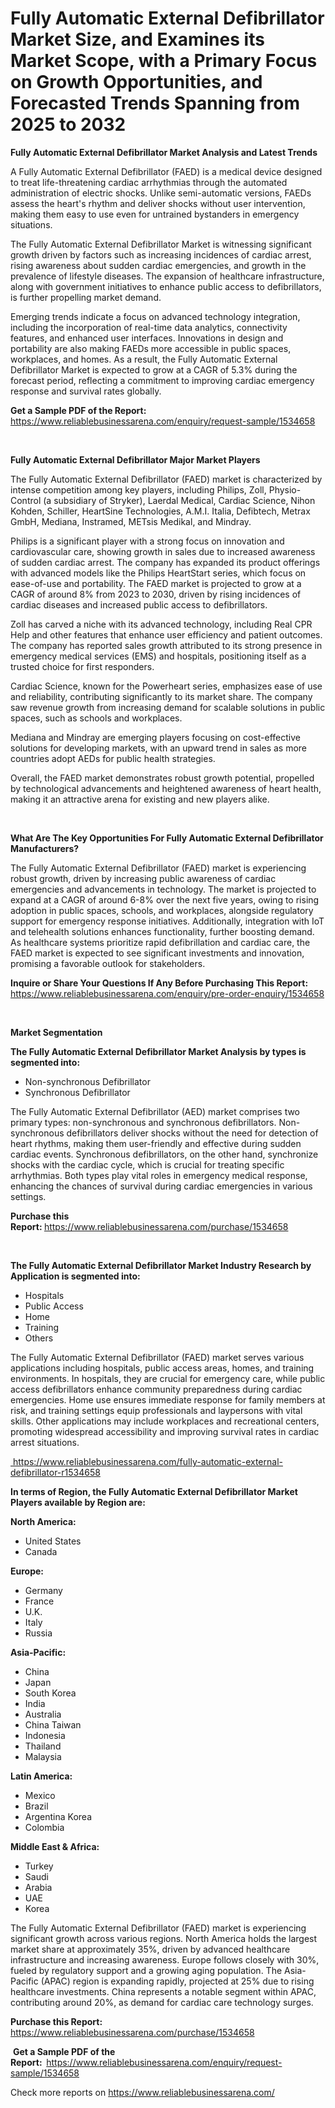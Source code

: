 <p><h1>Fully Automatic External Defibrillator Market Size, and Examines its Market Scope, with a Primary Focus on Growth Opportunities, and Forecasted Trends Spanning from 2025 to 2032</h1></p><p><strong>Fully Automatic External Defibrillator Market Analysis and Latest Trends</strong></p>
<p><p>A Fully Automatic External Defibrillator (FAED) is a medical device designed to treat life-threatening cardiac arrhythmias through the automated administration of electric shocks. Unlike semi-automatic versions, FAEDs assess the heart's rhythm and deliver shocks without user intervention, making them easy to use even for untrained bystanders in emergency situations. </p><p>The Fully Automatic External Defibrillator Market is witnessing significant growth driven by factors such as increasing incidences of cardiac arrest, rising awareness about sudden cardiac emergencies, and growth in the prevalence of lifestyle diseases. The expansion of healthcare infrastructure, along with government initiatives to enhance public access to defibrillators, is further propelling market demand. </p><p>Emerging trends indicate a focus on advanced technology integration, including the incorporation of real-time data analytics, connectivity features, and enhanced user interfaces. Innovations in design and portability are also making FAEDs more accessible in public spaces, workplaces, and homes. As a result, the Fully Automatic External Defibrillator Market is expected to grow at a CAGR of 5.3% during the forecast period, reflecting a commitment to improving cardiac emergency response and survival rates globally.</p></p>
<p><strong>Get a Sample PDF of the Report:&nbsp;</strong> <a href="https://www.reliablebusinessarena.com/enquiry/request-sample/1534658?utm_campaign=2137&utm_medium=2&utm_source=Github&utm_content=ia&utm_term=04032025&utm_id=fully-automatic-external-defibrillator">https://www.reliablebusinessarena.com/enquiry/request-sample/1534658</a></p>
<p>&nbsp;</p>
<p><strong>Fully Automatic External Defibrillator Major Market Players</strong></p>
<p><p>The Fully Automatic External Defibrillator (FAED) market is characterized by intense competition among key players, including Philips, Zoll, Physio-Control (a subsidiary of Stryker), Laerdal Medical, Cardiac Science, Nihon Kohden, Schiller, HeartSine Technologies, A.M.I. Italia, Defibtech, Metrax GmbH, Mediana, Instramed, METsis Medikal, and Mindray.</p><p>Philips is a significant player with a strong focus on innovation and cardiovascular care, showing growth in sales due to increased awareness of sudden cardiac arrest. The company has expanded its product offerings with advanced models like the Philips HeartStart series, which focus on ease-of-use and portability. The FAED market is projected to grow at a CAGR of around 8% from 2023 to 2030, driven by rising incidences of cardiac diseases and increased public access to defibrillators.</p><p>Zoll has carved a niche with its advanced technology, including Real CPR Help and other features that enhance user efficiency and patient outcomes. The company has reported sales growth attributed to its strong presence in emergency medical services (EMS) and hospitals, positioning itself as a trusted choice for first responders.</p><p>Cardiac Science, known for the Powerheart series, emphasizes ease of use and reliability, contributing significantly to its market share. The company saw revenue growth from increasing demand for scalable solutions in public spaces, such as schools and workplaces.</p><p>Mediana and Mindray are emerging players focusing on cost-effective solutions for developing markets, with an upward trend in sales as more countries adopt AEDs for public health strategies.</p><p>Overall, the FAED market demonstrates robust growth potential, propelled by technological advancements and heightened awareness of heart health, making it an attractive arena for existing and new players alike.</p></p>
<p>&nbsp;</p>
<p><strong>What Are The Key Opportunities For Fully Automatic External Defibrillator Manufacturers?</strong></p>
<p><p>The Fully Automatic External Defibrillator (FAED) market is experiencing robust growth, driven by increasing public awareness of cardiac emergencies and advancements in technology. The market is projected to expand at a CAGR of around 6-8% over the next five years, owing to rising adoption in public spaces, schools, and workplaces, alongside regulatory support for emergency response initiatives. Additionally, integration with IoT and telehealth solutions enhances functionality, further boosting demand. As healthcare systems prioritize rapid defibrillation and cardiac care, the FAED market is expected to see significant investments and innovation, promising a favorable outlook for stakeholders.</p></p>
<p><strong>Inquire or Share Your Questions If Any Before Purchasing This Report:</strong> <a href="https://www.reliablebusinessarena.com/enquiry/pre-order-enquiry/1534658?utm_campaign=2137&utm_medium=2&utm_source=Github&utm_content=ia&utm_term=04032025&utm_id=fully-automatic-external-defibrillator">https://www.reliablebusinessarena.com/enquiry/pre-order-enquiry/1534658</a></p>
<p>&nbsp;</p>
<p><strong>Market Segmentation</strong></p>
<p><strong>The Fully Automatic External Defibrillator Market Analysis by types is segmented into:</strong></p>
<p><ul><li>Non-synchronous Defibrillator</li><li>Synchronous Defibrillator</li></ul></p>
<p><p>The Fully Automatic External Defibrillator (AED) market comprises two primary types: non-synchronous and synchronous defibrillators. Non-synchronous defibrillators deliver shocks without the need for detection of heart rhythms, making them user-friendly and effective during sudden cardiac events. Synchronous defibrillators, on the other hand, synchronize shocks with the cardiac cycle, which is crucial for treating specific arrhythmias. Both types play vital roles in emergency medical response, enhancing the chances of survival during cardiac emergencies in various settings.</p></p>
<p><strong>Purchase this Report:&nbsp;</strong><a href="https://www.reliablebusinessarena.com/purchase/1534658?utm_campaign=2137&utm_medium=2&utm_source=Github&utm_content=ia&utm_term=04032025&utm_id=fully-automatic-external-defibrillator">https://www.reliablebusinessarena.com/purchase/1534658</a></p>
<p>&nbsp;</p>
<p><strong>The Fully Automatic External Defibrillator Market Industry Research by Application is segmented into:</strong></p>
<p><ul><li>Hospitals</li><li>Public Access</li><li>Home</li><li>Training</li><li>Others</li></ul></p>
<p><p>The Fully Automatic External Defibrillator (FAED) market serves various applications including hospitals, public access areas, homes, and training environments. In hospitals, they are crucial for emergency care, while public access defibrillators enhance community preparedness during cardiac emergencies. Home use ensures immediate response for family members at risk, and training settings equip professionals and laypersons with vital skills. Other applications may include workplaces and recreational centers, promoting widespread accessibility and improving survival rates in cardiac arrest situations.</p></p>
<p><a href="https://www.reliablebusinessarena.com/fully-automatic-external-defibrillator-r1534658?utm_campaign=2137&utm_medium=2&utm_source=Github&utm_content=ia&utm_term=04032025&utm_id=fully-automatic-external-defibrillator">&nbsp;https://www.reliablebusinessarena.com/fully-automatic-external-defibrillator-r1534658</a></p>
<p><strong>In terms of Region, the Fully Automatic External Defibrillator Market Players available by Region are:</strong></p>
<p>
    <p> <strong> North America: </strong>
        <ul>
            <li>United States</li>
            <li>Canada</li>
        </ul>
        </p> 
    <p> <strong> Europe: </strong>
        <ul>
            <li>Germany</li>
            <li>France</li>
            <li>U.K.</li>
            <li>Italy</li>
            <li>Russia</li>
        </ul>
        </p> 
    <p> <strong> Asia-Pacific: </strong>
        <ul>
            <li>China</li>
            <li>Japan</li>
            <li>South Korea</li>
            <li>India</li>
            <li>Australia</li>
            <li>China Taiwan</li>
            <li>Indonesia</li>
            <li>Thailand</li>
            <li>Malaysia</li>
        </ul>
        </p> 
    <p> <strong> Latin America: </strong>
        <ul>
            <li>Mexico</li>
            <li>Brazil</li>
            <li>Argentina Korea</li>
            <li>Colombia</li>
        </ul>
        </p> 
    <p> <strong> Middle East & Africa: </strong>
        <ul>
            <li>Turkey</li>
            <li>Saudi</li>
            <li>Arabia</li>
            <li>UAE</li>
            <li>Korea</li>
        </ul>
    </p>
    </p>
<p><p>The Fully Automatic External Defibrillator (FAED) market is experiencing significant growth across various regions. North America holds the largest market share at approximately 35%, driven by advanced healthcare infrastructure and increasing awareness. Europe follows closely with 30%, fueled by regulatory support and a growing aging population. The Asia-Pacific (APAC) region is expanding rapidly, projected at 25% due to rising healthcare investments. China represents a notable segment within APAC, contributing around 20%, as demand for cardiac care technology surges.</p></p>
<p><strong>Purchase this Report: </strong><a href="https://www.reliablebusinessarena.com/purchase/1534658?utm_campaign=2137&utm_medium=2&utm_source=Github&utm_content=ia&utm_term=04032025&utm_id=fully-automatic-external-defibrillator">https://www.reliablebusinessarena.com/purchase/1534658</a></p>
<p>&nbsp;<strong>Get a Sample PDF of the Report:&nbsp;&nbsp;</strong><a href="https://www.reliablebusinessarena.com/enquiry/request-sample/1534658?utm_campaign=2137&utm_medium=2&utm_source=Github&utm_content=ia&utm_term=04032025&utm_id=fully-automatic-external-defibrillator">https://www.reliablebusinessarena.com/enquiry/request-sample/1534658</a></p>
<p><strong></strong></p>
<p>Check more reports on <a href="https://www.reliablebusinessarena.com/?utm_campaign=2137&utm_medium=2&utm_source=Github&utm_content=ia&utm_term=04032025&utm_id=fully-automatic-external-defibrillator">https://www.reliablebusinessarena.com/</a></p>
